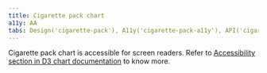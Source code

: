```yaml
---
title: Cigarette pack chart
a11y: AA
tabs: Design('cigarette-pack'), A11y('cigarette-pack-a11y'), API('cigarette-pack-api'), Examples('cigarette-pack-d3-code'), Changelog('d3-chart-changelog')
---
```


Cigarette pack chart is accessible for screen readers. Refer to [Accessibility section in D3 chart documentation](/data-display/d3-chart/d3-chart-a11y) to know more.
